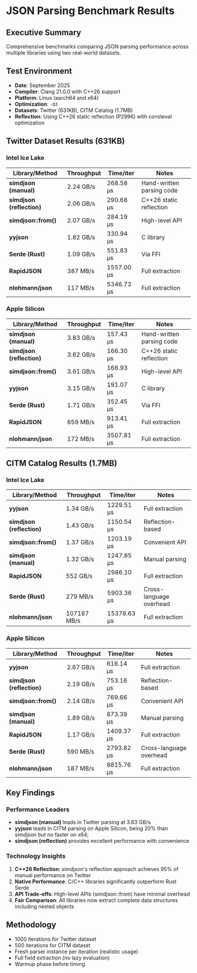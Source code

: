 # JSON Parsing Benchmark Results

## Executive Summary
Comprehensive benchmarks comparing JSON parsing performance across multiple libraries using two real-world datasets.

## Test Environment
- **Date**: September 2025
- **Compiler**: Clang 21.0.0 with C++26 support
- **Platform**: Linux (aarch64 and x64)
- **Optimization**: `-O3`
- **Datasets**: Twitter (631KB), CITM Catalog (1.7MB)
- **Reflection**: Using C++26 static reflection (P2996) with consteval optimization

## Twitter Dataset Results (631KB)
### Intel Ice Lake
| Library/Method | Throughput | Time/iter | Notes |
|----------------|------------|-----------|-------|
| **simdjson (manual)** | 2.24 GB/s | 268.58 μs | Hand-written parsing code |
| **simdjson (reflection)** | 2.06 GB/s | 290.68 μs | C++26 static reflection |
| **simdjson::from()** | 2.07 GB/s | 284.19 μs | High-level API |
| **yyjson** | 1.82 GB/s | 330.94 μs  | C library |
| **Serde (Rust)** | 1.09 GB/s | 551.83 μs    | Via FFI |
| **RapidJSON** | 387 MB/s | 1557.00 μs  | Full extraction |
| **nlohmann/json** | 117 MB/s | 5346.73 μs  | Full extraction |

### Apple Silicon
| Library/Method | Throughput | Time/iter | Notes |
|----------------|------------|-----------|-------|
| **simdjson (manual)** | 3.83 GB/s | 157.43 μs | Hand-written parsing code |
| **simdjson (reflection)** | 3.62 GB/s | 166.30 μs | C++26 static reflection |
| **simdjson::from()** | 3.61 GB/s | 166.93 μs | High-level API |
| **yyjson** | 3.15 GB/s | 191.07 μs | C library |
| **Serde (Rust)** | 1.71 GB/s | 352.45 μs | Via FFI |
| **RapidJSON** | 659 MB/s | 913.41 μs | Full extraction |
| **nlohmann/json** | 172 MB/s | 3507.81 μs | Full extraction |

## CITM Catalog Results (1.7MB)
### Intel Ice Lake

| Library/Method | Throughput | Time/iter | Notes |
|----------------|------------|-----------|-------|
| **yyjson** | 1.34 GB/s | 1229.51 μs  | Full extraction |
| **simdjson (reflection)** | 1.43 GB/s | 1150.54 μs  | Reflection-based |
| **simdjson::from()** | 1.37 GB/s | 1203.19 μs | Convenient API |
| **simdjson (manual)** | 1.32 GB/s | 1247.85 μs  | Manual parsing |
| **RapidJSON** | 552 GB/s | 2986.10 μs | Full extraction |
| **Serde (Rust)** | 279 MB/s | 5903.36 μs  | Cross-language overhead |
| **nlohmann/json** | 107187 MB/s |  15378.63 μs  | Full extraction |

### Apple Silicon

| Library/Method | Throughput | Time/iter | Notes |
|----------------|------------|-----------|-------|
| **yyjson** | 2.67 GB/s | 616.14 μs | Full extraction |
| **simdjson (reflection)** | 2.19 GB/s | 753.16 μs | Reflection-based |
| **simdjson::from()** | 2.14 GB/s | 769.66 μs | Convenient API |
| **simdjson (manual)** | 1.89 GB/s | 873.39 μs | Manual parsing |
| **RapidJSON** | 1.17 GB/s | 1409.37 μs | Full extraction |
| **Serde (Rust)** | 590 MB/s | 2793.82 μs | Cross-language overhead |
| **nlohmann/json** | 187 MB/s | 8815.76 μs | Full extraction |

## Key Findings

### Performance Leaders
- **simdjson (manual)** leads in Twitter parsing at 3.83 GB/s
- **yyjson** leads in CITM parsing on Apple Silicon, being 20% than simdjson but no faster on x64;
- **simdjson (reflection)** provides excellent performance with convenience

### Technology Insights
1. **C++26 Reflection**: simdjson's reflection approach achieves 95% of manual performance on Twitter
2. **Native Performance**: C/C++ libraries significantly outperform Rust Serde
3. **API Trade-offs**: High-level APIs (simdjson::from) have minimal overhead
4. **Fair Comparison**: All libraries now extract complete data structures including nested objects

## Methodology
- 1000 iterations for Twitter dataset
- 500 iterations for CITM dataset
- Fresh parser instance per iteration (realistic usage)
- Full field extraction (no lazy evaluation)
- Warmup phase before timing